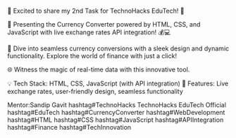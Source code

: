 🌟 Excited to share my 2nd Task for TechnoHacks EduTech! 🌟

🚀 Presenting the Currency Converter powered by HTML, CSS, and JavaScript with live exchange rates API integration! 💰💻

🔢 Dive into seamless currency conversions with a sleek design and dynamic functionality. Explore the world of finance with just a click! 

🌐 Witness the magic of real-time data with this innovative tool.

💡 Tech Stack: HTML, CSS, JavaScript (with API integration)
🎨 Features: Live exchange rates, user-friendly design, seamless functionality

Mentor:Sandip Gavit
hashtag#TechnoHacks TechnoHacks EduTech Official hashtag#EduTech hashtag#CurrencyConverter hashtag#WebDevelopment hashtag#HTML hashtag#CSS hashtag#JavaScript hashtag#APIIntegration hashtag#Finance hashtag#TechInnovation
